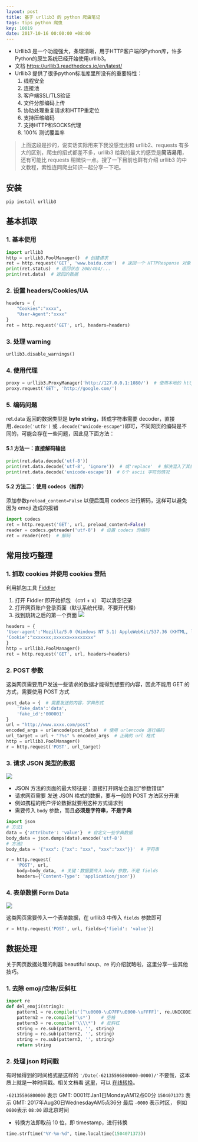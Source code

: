 ```yaml
---
layout: post
title: 基于 urllib3 的 python 爬虫笔记
tags: tips python 爬虫
key: 10019
date: 2017-10-16 00:00:00 +08:00
---
```


- Urllib3 是一个功能强大，条理清晰，用于HTTP客户端的Python库，许多Python的原生系统已经开始使用urllib3。
- 文档 https://urllib3.readthedocs.io/en/latest/
- Urllib3 提供了很多python标准库里所没有的重要特性：
    1. 线程安全
    1. 连接池
    1. 客户端SSL/TLS验证
    1. 文件分部编码上传
    1. 协助处理重复请求和HTTP重定位
    1. 支持压缩编码
    1. 支持HTTP和SOCKS代理
    1. 100% 测试覆盖率

> 上面这段是抄的，说实话实际用来下我没感觉出和 urllib2、requests 有多大的区别，爬虫的招式都差不多，urllib3 给我的最大的感受是**简洁易用**，还有可能比 requests 稍微快一点。搜了一下目前也鲜有介绍 urllib3 的中文教程，索性连同爬虫知识一起分享一下吧。

## 安装
`pip install urllib3`

## 基本抓取

### 1. 基本使用

```python
import urllib3
http = urllib3.PoolManager()  # 创建请求
ret = http.request('GET', 'www.baidu.com')  # 返回一个 HTTPResponse 对象
print(ret.status)  # 返回状态 200/404/...
print(ret.data)  # 返回的数据
```

### 2. 设置 headers/Cookies/UA

```python
headers = {
    "Cookies":"xxxx",
    "User-Agent":"xxxx"
}
ret = http.request('GET', url, headers=headers)
```

### 3. 处理 warning

```python
urllib3.disable_warnings()
```

### 4. 使用代理

```python
proxy = urllib3.ProxyManager('http://127.0.0.1:1080/')  # 使用本地的 http 代理
proxy.request('GET', 'http://google.com/')
```

### 5. 编码问题
ret.data 返回的数据类型是 **byte string**，转成字符串需要 decoder，直接用`.decode('utf8')` 或 `.decode("unicode-escape")`即可，不同网页的编码是不同的，可能会存在一些问题，因此见下面方法：

#### 5.1 方法一：直接解码输出

```python
print(ret.data.decode('utf-8'))
print(ret.data.decode('utf-8', 'ignore'))  # 或'replace'  # 解决混入了其他编码 如\x00
print(ret.data.decode('unicode-escape'))  # 6个 ascii 字符的情况
```
#### 5.2 方法二：使用 codecs（推荐）
添加参数`preload_content=False` 以便后面用 codecs 进行解码，这样可以避免因为 emoji 造成的报错

```python
import codecs
ret = http.request('GET', url, preload_content=False)
reader = codecs.getreader('utf-8')  # 设置 codecs 的编码
ret = reader(ret)  # 解码
```

## 常用技巧整理

### 1. 抓取 cookies 并使用 cookies 登陆
利用抓包工具 [Fiddler](http://www.telerik.com/fiddler)

1. 打开 Fiddler 即开始抓包 （ctrl + x） 可以清空记录
1. 打开网页账户登录页面（默认系统代理，不要开代理）
1. 找到跳转之后的第一个页面
![](http://ors3vio5q.bkt.clouddn.com/17-10-16/23644872.jpg)

```python
headers = {
'User-agent':'Mozilla/5.0 (Windows NT 5.1) AppleWebKit/537.36 (KHTML, like Gecko) Chrome/31.0.1650.16 Safari/537.36',
'Cookie':"xxxxxxx;xxxxxx=xxxxxxxx"
}
http = urllib3.PoolManager()
ret = http.request('GET', url, headers=headers)
```

### 2. POST 参数
这类网页需要用户发送一些请求的数据才能得到想要的内容，因此不能用 GET 的方式，需要使用 POST 方式

```python
post_data = {  # 需要发送的内容，字典形式
    'fake_data':'data',
    'fake_id':'000001'
}
url = "http://www.xxxx.com/post"
encoded_args = urlencode(post_data)  # 使用 urlencode 进行编码
url_target = url + "?%s" % encoded_args  # 正确的 url 格式
http = urllib3.PoolManager()
r = http.request('POST', url_target)
```

### 3. 请求 JSON 类型的数据
![](http://ors3vio5q.bkt.clouddn.com/17-10-16/37872659.jpg)

- JSON 方法的页面的最大特征是：直接打开网址会返回“参数错误”  
- 请求网页需要 发送 JSON 格式的数据，要与一般的 POST 方法区分开来  
- 例如携程的用户评论数据就要用这种方式请求到  
- 需要传入 `body` 参数，而且**必须是字符串，不是字典**

```python
import json
# 方法1
data = {'attribute': 'value'}  # 自定义一些字典数据
body_data = json.dumps(data).encode('utf-8')
# 方法2
body_data = '{"xxx": {"xx": "xxx", "xxx":"xxx"}}'  # 字符串

r = http.request(
    'POST', url,
    body=body_data,  # 关键：数据要传入 body 参数，不是 fields
    headers={'Content-Type': 'application/json'})
```

### 4. 表单数据 Form Data
![](http://ors3vio5q.bkt.clouddn.com/17-10-16/72166150.jpg)

这类网页需要传入一个表单数据，在 urllib3 中传入 `fields` 参数即可

```python
r = http.request('POST', url, fields={'field': 'value'})
```

## 数据处理
关于网页数据处理的利器 beautiful soup、re 的介绍就略啦，这里分享一些其他技巧。

### 1. 去除 emoji/空格/反斜杠

```python
import re
def del_emoji(string):
    pattern1 = re.compile(u'[^\u0000-\uD7FF\uE000-\uFFFF]', re.UNICODE)  # Emoji
    pattern2 = re.compile('\s*')    # 空格
    pattern3 = re.compile('\\\\*')  # 反斜杠
    string = re.sub(pattern1, '', string)
    string = re.sub(pattern2, '', string)
    string = re.sub(pattern3, '', string)
    return string
```

### 2. 处理 json 时间戳
有时候得到的时间格式是这样的 `'/Date(-62135596800000-0000)/'`不要慌，这本质上就是一种时间戳。相关文档看 [这里](https://docs.microsoft.com/en-us/dotnet/framework/wcf/feature-details/stand-alone-json-serialization)，可以 [在线转换](https://www.epochconverter.com/)。

`-62135596800000` 表示 GMT: 0001年Jan1日MondayAM12点00分
`1504071373` 表示 GMT: 2017年Aug30日WednesdayAM5点36分
最后 `-0000` 表示时区， 例如`0800`表示 `08:00` 即北京时间

- 转换方法即取前 10 位，即 timestamp，进行转换

```python
time.strftime("%Y-%m-%d", time.localtime(1504071373))
```
